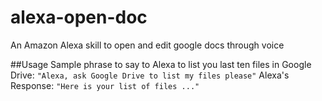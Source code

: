 # alexa-open-doc
An Amazon Alexa skill to open and edit google docs through voice

##Usage
Sample phrase to say to Alexa to list you last ten files in Google Drive:
` "Alexa, ask Google Drive to list my files please" `
Alexa's Response:
`"Here is your list of files ..."`

